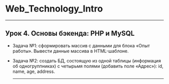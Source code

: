 # Web_Technology_Intro
  ---
  
## Урок 4. Основы бэкенда: PHP и MySQL

- Задача №1: сформировать массив с данными для блока «Опыт работы».
Вывести данные массива в HTML-шаблоне.

- Задача №2: создать БД, состоящую из одной таблицы (информация об одногруппниках) с четырьмя полями (добавить поле «Адрес»): id, name, age, address.
  
  ---